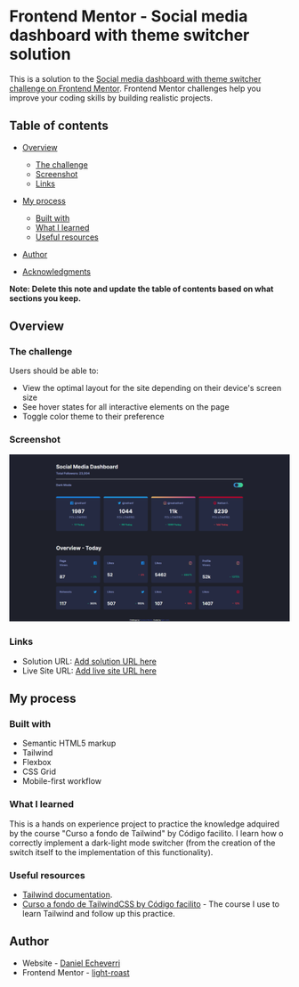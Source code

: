 # Frontend Mentor - Social media dashboard with theme switcher solution

This is a solution to the [Social media dashboard with theme switcher challenge on Frontend Mentor](https://www.frontendmentor.io/challenges/social-media-dashboard-with-theme-switcher-6oY8ozp_H). Frontend Mentor challenges help you improve your coding skills by building realistic projects.

## Table of contents

- [Overview](#overview)
   - [The challenge](#the-challenge)
   - [Screenshot](#screenshot)
   - [Links](#links)

- [My process](#my-process)
   - [Built with](#built-with)
   - [What I learned](#what-i-learned)
   - [Useful resources](#useful-resources)

- [Author](#author)
- [Acknowledgments](#acknowledgments)

**Note: Delete this note and update the table of contents based on what sections you keep.**

## Overview

### The challenge

Users should be able to:

- View the optimal layout for the site depending on their device's screen size
- See hover states for all interactive elements on the page
- Toggle color theme to their preference

### Screenshot

![](./src/images/st.png)

### Links

- Solution URL: [Add solution URL here](https://github.com/light-roast/Social-media-dashboard---Tailwind)
- Live Site URL: [Add live site URL here](https://light-roast.github.io/Social-media-dashboard---Tailwind/)

## My process

### Built with

- Semantic HTML5 markup
- Tailwind
- Flexbox
- CSS Grid
- Mobile-first workflow

### What I learned

This is a hands on experience project to practice the knowledge adquired by the course "Curso a fondo de Tailwind" by Código facilito. I learn how o correctly implement a dark-light mode switcher (from the creation of the switch itself to the implementation of this functionality).

### Useful resources

- [Tailwind documentation](https://tailwindcss.com/docs/).
- [Curso a fondo de TailwindCSS by Código facilito](https://codigofacilito.com/cursos/tailwind-css) - The course I use to learn Tailwind and follow up this practice.

## Author

- Website - [Daniel Echeverri](https://daniel-echeverri-portfolio.netlify.app/)
- Frontend Mentor - [light-roast](https://www.frontendmentor.io/profile/light-roast)
